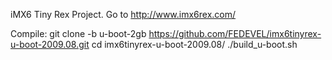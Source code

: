 iMX6 Tiny Rex Project. Go to http://www.imx6rex.com/

Compile:
git clone -b u-boot-2gb https://github.com/FEDEVEL/imx6tinyrex-u-boot-2009.08.git
cd imx6tinyrex-u-boot-2009.08/
./build_u-boot.sh

